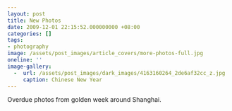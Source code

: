 ```yaml
---
layout: post
title: New Photos
date: 2009-12-01 22:15:52.000000000 +08:00
categories: []
tags:
- photography
image: /assets/post_images/article_covers/more-photos-full.jpg
oneline: ''
image-gallery:
  -  url: /assets/post_images/dark_images/4163160264_2de6af32cc_z.jpg
     caption: Chinese New Year
---
```

Overdue photos from golden week around Shanghai.

